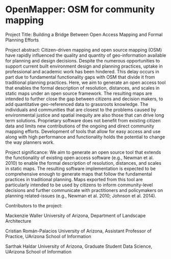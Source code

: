 # OpenMapper: OSM for community mapping

Project Title: Building a Bridge Between Open Access Mapping and Formal Planning Efforts


Project abstract: Citizen-driven mapping and open source mapping (OSM) have rapidly influenced the quality and quantity of geo-information available for planning and design decisions. Despite the numerous opportunities to support current built environment design and planning practices, uptake in professional and academic work has been hindered. This delay occurs in part due to fundamental functionality gaps with OSM that divide it from traditional planning practices. Here, we aim to generate an open access tool that enables the formal description of resolution, distances, and scales in static maps under an open source framework. The resulting maps are intended to further close the gap between citizens and decision makers, to add quantitative geo-referenced data to grassroots knowledge. The individuals and communities that are closest to the problems caused by environmental justice and spatial inequity are also those that can drive long term solutions.  Proprietary software does not benefit from existing citizen data and limits new contributions of the ongoing and direct community mapping efforts. Development of tools that allow for easy access and use along with high performance and functionality holds the potential to change the way planners work.



Project significance: We aim to generate an open source tool that extends the functionality of existing open access software (e.g., Newman et al. 2010) to enable the formal description of resolution, distances, and scales in static maps. The resulting software implementation is expected to be comprehensive enough to generate maps that follow the fundamental practices in traditional planning. Maps exported from this tool are particularly intended to be used by citizens to inform community-level decisions and further communicate with practitioners and policymakers on planning related-issues (e.g., Newman et al. 2010; Johnson et al. 2014).



Contributors to the project:

Mackenzie Waller
University of Arizona, Department of Landscape Architecture

Cristian Román-Palacios
University of Arizona, Assistant Professor of Practice, UArizona School of Information

Sarthak Haldar
University of Arizona, Graduate Student Data Science,  UArizona School of Information